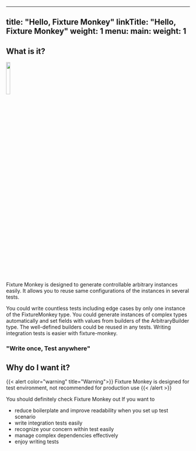 
---
title: "Hello, Fixture Monkey"
linkTitle: "Hello, Fixture Monkey"
weight: 1
menu:
  main:
    weight: 1
---
## What is it?

<img src="../../images/fixture-monkey.png" width="15%"/>

Fixture Monkey is designed to generate controllable arbitrary instances easily. It allows you to reuse same configurations of the instances in several tests.

You could write countless tests including edge cases by only one instance of the FixtureMonkey type. You could generate instances of complex types automatically and set fields with values from builders of the ArbitraryBuilder type. The well-defined builders could be reused in any tests. Writing integration tests is easier with fixture-monkey.

### "Write once, Test anywhere"

## Why do I want it?
{{< alert color="warning" title="Warning">}}
Fixture Monkey is designed for test environment, not recommended for production use
{{< /alert >}}

You should definitely check Fixture Monkey out If you want to
* reduce boilerplate and improve readability when you set up test scenario
* write integration tests easily
* recognize your concern within test easily
* manage complex dependencies effectively
* enjoy writing tests
